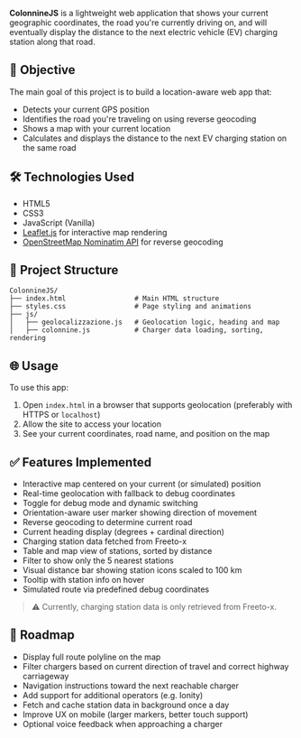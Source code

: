 **ColonnineJS** is a lightweight web application that shows your current geographic coordinates, the road you're currently driving on, and will eventually display the distance to the next electric vehicle (EV) charging station along that road.

## 🚀 Objective

The main goal of this project is to build a location-aware web app that:

- Detects your current GPS position
- Identifies the road you're traveling on using reverse geocoding
- Shows a map with your current location
- Calculates and displays the distance to the next EV charging station on the same road

## 🛠️ Technologies Used

- HTML5
- CSS3
- JavaScript (Vanilla)
- [Leaflet.js](https://leafletjs.com/) for interactive map rendering
- [OpenStreetMap Nominatim API](https://nominatim.org/release-docs/latest/api/Reverse/) for reverse geocoding

## 📂 Project Structure

```
ColonnineJS/
├── index.html                 # Main HTML structure
├── styles.css                 # Page styling and animations
├── js/
│   ├── geolocalizzazione.js   # Geolocation logic, heading and map
│   ├── colonnine.js           # Charger data loading, sorting, rendering
```

## 🌐 Usage

To use this app:

1. Open `index.html` in a browser that supports geolocation (preferably with HTTPS or `localhost`)
2. Allow the site to access your location
3. See your current coordinates, road name, and position on the map

## ✅ Features Implemented

- Interactive map centered on your current (or simulated) position
- Real-time geolocation with fallback to debug coordinates
- Toggle for debug mode and dynamic switching
- Orientation-aware user marker showing direction of movement
- Reverse geocoding to determine current road
- Current heading display (degrees + cardinal direction)
- Charging station data fetched from Freeto-x
- Table and map view of stations, sorted by distance
- Filter to show only the 5 nearest stations
- Visual distance bar showing station icons scaled to 100 km
- Tooltip with station info on hover
- Simulated route via predefined debug coordinates

> ⚠️ Currently, charging station data is only retrieved from Freeto-x.

## 🧭 Roadmap

- Display full route polyline on the map
- Filter chargers based on current direction of travel and correct highway carriageway
- Navigation instructions toward the next reachable charger
- Add support for additional operators (e.g. Ionity)
- Fetch and cache station data in background once a day
- Improve UX on mobile (larger markers, better touch support)
- Optional voice feedback when approaching a charger

